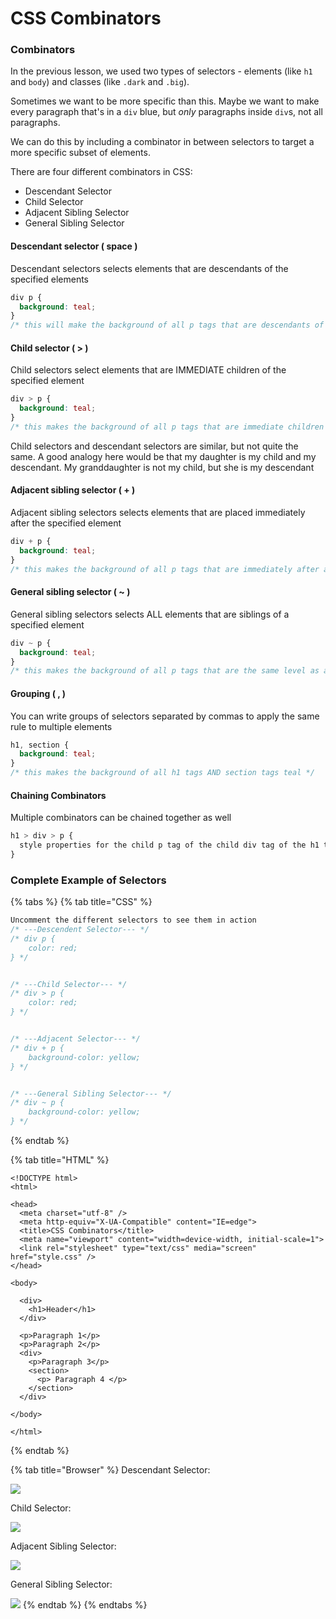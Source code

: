 # CSS Combinators

### Combinators

In the previous lesson, we used two types of selectors - elements \(like `h1` and `body`\) and classes \(like `.dark` and `.big`\).

Sometimes we want to be more specific than this. Maybe we want to make every paragraph that's in a `div` blue, but _only_ paragraphs inside `div`s, not all paragraphs.

We can do this by including a combinator in between selectors to target a more specific subset of elements.

There are four different combinators in CSS:

* Descendant Selector
* Child Selector
* Adjacent Sibling Selector
* General Sibling Selector

#### **Descendant selector \( space \)**

Descendant selectors selects elements that are descendants of the specified elements

```css
div p {
  background: teal;
}
/* this will make the background of all p tags that are descendants of div tags teal */
```

#### **Child selector \( &gt; \)**

Child selectors select elements that are IMMEDIATE children of the specified element

```css
div > p {
  background: teal;
}
/* this makes the background of all p tags that are immediate children of a div tag teal */
```

Child selectors and descendant selectors are similar, but not quite the same. A good analogy here would be that my daughter is my child and my descendant. My granddaughter is not my child, but she is my descendant

#### **Adjacent sibling selector \( + \)**

Adjacent sibling selectors selects elements that are placed immediately after the specified element

```css
div + p {
  background: teal;
}
/* this makes the background of all p tags that are immediately after a div tag teal */
```

#### **General sibling selector \( ~ \)**

General sibling selectors selects ALL elements that are siblings of a specified element

```css
div ~ p {
  background: teal;
}
/* this makes the background of all p tags that are the same level as a div tag teal */
```

#### **Grouping \( , \)**

You can write groups of selectors separated by commas to apply the same rule to multiple elements

```css
h1, section {
  background: teal;
}
/* this makes the background of all h1 tags AND section tags teal */
```

#### Chaining Combinators

Multiple combinators can be chained together as well

```css
h1 > div > p {
  style properties for the child p tag of the child div tag of the h1 tag
}
```

### Complete Example of Selectors

{% tabs %}
{% tab title="CSS" %}
```css
Uncomment the different selectors to see them in action
/* ---Descendent Selector--- */
/* div p {
    color: red;
} */


/* ---Child Selector--- */
/* div > p {
    color: red;
} */


/* ---Adjacent Selector--- */
/* div + p {
    background-color: yellow;
} */


/* ---General Sibling Selector--- */
/* div ~ p {
    background-color: yellow;
} */
```
{% endtab %}

{% tab title="HTML" %}
```markup
<!DOCTYPE html>
<html>

<head>
  <meta charset="utf-8" />
  <meta http-equiv="X-UA-Compatible" content="IE=edge">
  <title>CSS Combinators</title>
  <meta name="viewport" content="width=device-width, initial-scale=1">
  <link rel="stylesheet" type="text/css" media="screen" href="style.css" />
</head>

<body>

  <div>
    <h1>Header</h1>
  </div>

  <p>Paragraph 1</p>
  <p>Paragraph 2</p>
  <div>
    <p>Paragraph 3</p>
    <section>
      <p> Paragraph 4 </p>
    </section>
  </div>

</body>

</html>
```
{% endtab %}

{% tab title="Browser" %}
Descendant Selector:

![](../../../.gitbook/assets/image%20%2886%29.png)

 Child Selector:

![](../../../.gitbook/assets/image%20%2893%29.png)

Adjacent Sibling Selector:

![](../../../.gitbook/assets/image%20%2825%29.png)

General Sibling Selector:

![](../../../.gitbook/assets/image%20%2818%29.png)
{% endtab %}
{% endtabs %}


